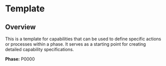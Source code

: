 # Template

## Overview

This is a template for capabilities that can be used to define specific actions or processes within a phase. It serves as a starting point for creating detailed capability specifications.

**Phase:** P0000